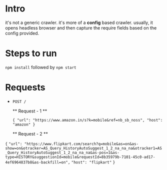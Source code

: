 # Intro

it's not a generic crawler. it's more of a **config** based crawler.
usually, it opens headless browser and then capture the require fields based on the config provided.

# Steps to run

`npm install` followed by `npm start`

# Requests

- `POST /`

  ** Request - 1 **

  `{ "url": "https://www.amazon.in/s?k=mobile&ref=nb_sb_noss", "host": "amazon" }`

  ** Request - 2 **

`{`
`"url": "https://www.flipkart.com/search?q=mobile&as=on&as-show=on&otracker=AS_Query_HistoryAutoSuggest_1_2_na_na_na&otracker1=AS_Query_HistoryAutoSuggest_1_2_na_na_na&as-pos=1&as-type=HISTORY&suggestionId=mobile&requestId=8b35979b-7101-45c0-ad17-4ef6964837b8&as-backfill=on",`
`"host": "flipkart"`
`}`
